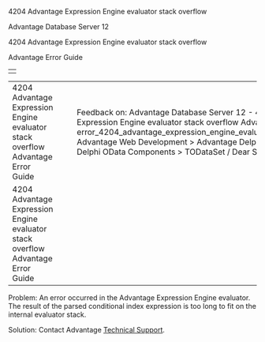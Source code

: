 4204 Advantage Expression Engine evaluator stack overflow




Advantage Database Server 12  

4204 Advantage Expression Engine evaluator stack overflow

Advantage Error Guide

|  |
| --- |
|  |

|  |  |  |  |  |
| --- | --- | --- | --- | --- |
| 4204 Advantage Expression Engine evaluator stack overflow  Advantage Error Guide |  |  | Feedback on: Advantage Database Server 12 - 4204 Advantage Expression Engine evaluator stack overflow Advantage Error Guide error\_4204\_advantage\_expression\_engine\_evaluator\_stack\_overflow Advantage Web Development > Advantage Delphi OData Client > Delphi OData Components > TODataSet / Dear Support Staff, |  |
| 4204 Advantage Expression Engine evaluator stack overflow  Advantage Error Guide |  |  |  |  |

Problem: An error occurred in the Advantage Expression Engine evaluator. The result of the parsed conditional index expression is too long to fit on the internal evaluator stack.

Solution: Contact Advantage [Technical Support](master_technical_support_u_s__and_canada.htm).
